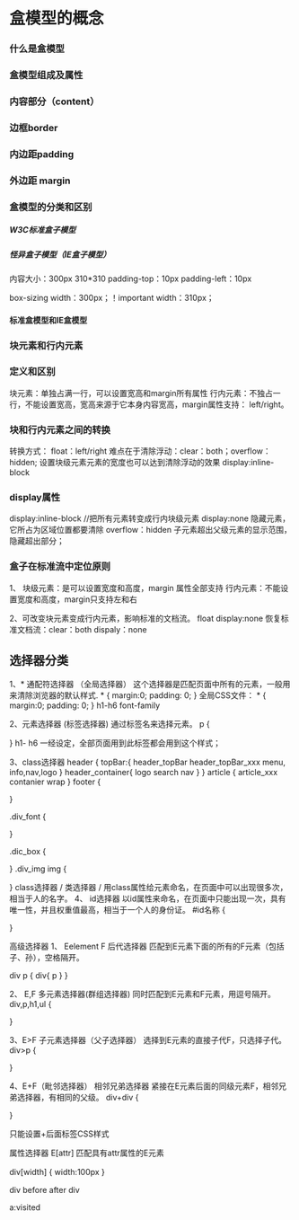 # 盒模型的概念
### 什么是盒模型  



### 盒模型组成及属性

### 内容部分（content）
### 边框border
### 内边距padding
### 外边距 margin

### 盒模型的分类和区别
##### W3C标准盒子模型
##### 怪异盒子模型（IE盒子模型）

内容大小：300px 310*310
padding-top：10px
padding-left：10px

box-sizing
width：300px；！important
width：310px；

#### 标准盒模型和IE盒模型




### 块元素和行内元素
### 定义和区别
块元素：单独占满一行，可以设置宽高和margin所有属性
行内元素：不独占一行，不能设置宽高，宽高来源于它本身内容宽高，margin属性支持：
left/right。

### 块和行内元素之间的转换
转换方式：
float：left/right
难点在于清除浮动：clear：both；overflow：hidden; 设置块级元素元素的宽度也可以达到清除浮动的效果
display:inline-block

### display属性
display:inline-block //把所有元素转变成行内块级元素
display:none
隐藏元素，它所占为区域位置都要清除
overflow：hidden
子元素超出父级元素的显示范围，隐藏超出部分；

### 盒子在标准流中定位原则  
1、
块级元素：是可以设置宽度和高度，margin 属性全部支持
行内元素：不能设置宽度和高度，margin只支持左和右

2、可改变块元素变成行内元素，影响标准的文档流。
float
display:none
恢复标准文档流：clear：both  dispaly：none




## 选择器分类

1、* 通配符选择器 （全局选择器）
这个选择器是匹配页面中所有的元素，一般用来清除浏览器的默认样式.
*
{
    margin:0;
    padding: 0;
}
全局CSS文件：
*
{
    margin:0;
    padding: 0;
}
h1-h6
font-family


2、元素选择器 (标签选择器)
通过标签名来选择元素。
p
{

}
h1- h6
一经设定，全部页面用到此标签都会用到这个样式；

3、class选择器
header
{
    topBar:{
        header_topBar
        header_topBar_xxx
        menu, info,nav,logo
    }
    header_container{
        logo
        search
        nav
    }
}
article
{
    article_xxx
    contanier
    wrap
}
footer
{

}


<div id:"div_font dic_box div_img"></div>

.div_font
{

}

.dic_box
{

}
.div_img img
{

}
class选择器 / 类选择器 / 用class属性给元素命名，在页面中可以出现很多次，相当于人的名字。
4、 id选择器
以id属性来命名，在页面中只能出现一次，具有唯一性，并且权重值最高，相当于一个人的身份证。
#id名称
{

}

<div id:"id"></div>



高级选择器
1、 Eelement F  后代选择器
匹配到E元素下面的所有的F元素（包括子、孙），空格隔开。

div p
{
 div{
     p
 }
}

2、 E,F  多元素选择器(群组选择器)
同时匹配到E元素和F元素，用逗号隔开。
div,p,h1,ul
{

}

3、E>F 子元素选择器（父子选择器）
选择到E元素的直接子代F，只选择子代。
div>p
{

}


4、E+F（毗邻选择器） 相邻兄弟选择器
紧接在E元素后面的同级元素F，相邻兄弟选择器，有相同的父级。
div+div
{

}

只能设置+后面标签CSS样式


属性选择器
E[attr] 匹配具有attr属性的E元素

div[width]
{
    width:100px
}　　

div
before
after
div

a:visited
